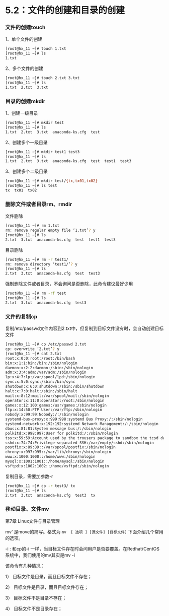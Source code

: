 # 5.2：文件的创建和目录的创建

### 文件的创建touch

1、单个文件的创建

```bash
[root@hx_11 ~]# touch 1.txt
[root@hx_11 ~]# ls
1.txt 
```

2、多个文件的创建

```bash
[root@hx_11 ~]# touch 2.txt 3.txt
[root@hx_11 ~]# ls
1.txt  2.txt  3.txt
```

### 目录的创建mkdir

1、创建一级目录

```bash
[root@hx_11 ~]# mkdir test
[root@hx_11 ~]# ls
1.txt  2.txt  3.txt  anaconda-ks.cfg  test
```

2、创建多个一级目录

```bash
[root@hx_11 ~]# mkdir test1 test3
[root@hx_11 ~]# ls
1.txt  2.txt  3.txt  anaconda-ks.cfg  test  test1  test3
```

3、创建多个二级目录

```bash
[root@hx_11 ~]# mkdir test/{tx,tx01,tx02}
[root@hx_11 ~]# ls test
tx  tx01  tx02
```

### 删除文件或者目录rm、rmdir

文件删除

```bash
[root@hx_11 ~]# rm 1.txt 
rm: remove regular empty file ‘1.txt’? y
[root@hx_11 ~]# ls
2.txt  3.txt  anaconda-ks.cfg  test  test1  test3
```

目录删除

```bash
[root@hx_11 ~]# rm -r test1/
rm: remove directory ‘test1/’? y
[root@hx_11 ~]# ls
2.txt  3.txt  anaconda-ks.cfg  test  test3
```

强制删除文件或者目录，不会询问是否删除，此命令建议最好少用

```bash
[root@hx_11 ~]# rm -rf test
[root@hx_11 ~]# ls
2.txt  3.txt  anaconda-ks.cfg  test3
```

### 文件的复制cp

复制/etc/passwd文件内容到2.txt中，但复制到目标文件没有时，会自动创建目标文件

```bash
[root@hx_11 ~]# cp /etc/passwd 2.txt 
cp: overwrite ‘2.txt’? y
[root@hx_11 ~]# cat 2.txt 
root:x:0:0:root:/root:/bin/bash
bin:x:1:1:bin:/bin:/sbin/nologin
daemon:x:2:2:daemon:/sbin:/sbin/nologin
adm:x:3:4:adm:/var/adm:/sbin/nologin
lp:x:4:7:lp:/var/spool/lpd:/sbin/nologin
sync:x:5:0:sync:/sbin:/bin/sync
shutdown:x:6:0:shutdown:/sbin:/sbin/shutdown
halt:x:7:0:halt:/sbin:/sbin/halt
mail:x:8:12:mail:/var/spool/mail:/sbin/nologin
operator:x:11:0:operator:/root:/sbin/nologin
games:x:12:100:games:/usr/games:/sbin/nologin
ftp:x:14:50:FTP User:/var/ftp:/sbin/nologin
nobody:x:99:99:Nobody:/:/sbin/nologin
systemd-bus-proxy:x:999:998:systemd Bus Proxy:/:/sbin/nologin
systemd-network:x:192:192:systemd Network Management:/:/sbin/nologin
dbus:x:81:81:System message bus:/:/sbin/nologin
polkitd:x:998:997:User for polkitd:/:/sbin/nologin
tss:x:59:59:Account used by the trousers package to sandbox the tcsd daemon:/dev/null:/sbin/nologin
sshd:x:74:74:Privilege-separated SSH:/var/empty/sshd:/sbin/nologin
postfix:x:89:89::/var/spool/postfix:/sbin/nologin
chrony:x:997:995::/var/lib/chrony:/sbin/nologin
www:x:1000:1000::/home/www:/sbin/nologin
mysql:x:1001:1001::/home/mysql:/sbin/nologin
vsftpd:x:1002:1002::/home/vsftpd:/sbin/nologin
```

复制目录，需要加参数-r

```bash
[root@hx_11 ~]# cp -r test3/ tx
[root@hx_11 ~]# ls
2.txt  3.txt  anaconda-ks.cfg  test3  tx
```

### 移动目录、文件mv

第7章 Linux文件与目录管理

mv’ 是move的简写。格式为 `mv  [ 选项 ] [源文件] [目标文件]` 下面介绍几个常用的选项。

-i : 和cp的-i 一样，当目标文件存在时会问用户是否要覆盖。在Redhat/CentOS系统中，我们使用的mv其实是mv -i

该命令有几种情况：

1） 目标文件是目录，而且目标文件不存在；

2） 目标文件是目录，而且目标文件存在；

3） 目标文件不是目录不存在；

4） 目标文件不是目录存在；



